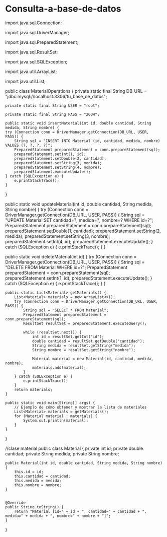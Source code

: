 # Consulta-a-base-de-datos

import java.sql.Connection;

import java.sql.DriverManager;

import java.sql.PreparedStatement;

import java.sql.ResultSet;

import java.sql.SQLException;

import java.util.ArrayList;

import java.util.List;

public class MaterialOperations {
    private static final String DB_URL = "jdbc:mysql://localhost:3306/tu_base_de_datos";

    private static final String USER = "root";
    
    private static final String PASS = "2004";
    
    public static void insertMaterial(int id, double cantidad, String medida, String nombre) {
    try (Connection conn = DriverManager.getConnection(DB_URL, USER, PASS)) {
        String sql = "INSERT INTO Material (id, cantidad, medida, nombre) VALUES (?, ?, ?, ?)";
        PreparedStatement preparedStatement = conn.prepareStatement(sql);
        preparedStatement.setInt(1, id);
        preparedStatement.setDouble(2, cantidad);
        preparedStatement.setString(3, medida);
        preparedStatement.setString(4, nombre);
        preparedStatement.executeUpdate();
    } catch (SQLException e) {
        e.printStackTrace();
    }
}

public static void updateMaterial(int id, double cantidad, String medida, String nombre) {
    try (Connection conn = DriverManager.getConnection(DB_URL, USER, PASS)) {
        String sql = "UPDATE Material SET cantidad=?, medida=?, nombre=? WHERE id=?";
        PreparedStatement preparedStatement = conn.prepareStatement(sql);
        preparedStatement.setDouble(1, cantidad);
        preparedStatement.setString(2, medida);
        preparedStatement.setString(3, nombre);
        preparedStatement.setInt(4, id);
        preparedStatement.executeUpdate();
    } catch (SQLException e) {
        e.printStackTrace();
    }
}

public static void deleteMaterial(int id) {
    try (Connection conn = DriverManager.getConnection(DB_URL, USER, PASS)) {
        String sql = "DELETE FROM Material WHERE id=?";
        PreparedStatement preparedStatement = conn.prepareStatement(sql);
        preparedStatement.setInt(1, id);
        preparedStatement.executeUpdate();
    } catch (SQLException e) {
        e.printStackTrace();
    }
}

    
    public static List<Material> getMaterials() {
        List<Material> materials = new ArrayList<>();
        try (Connection conn = DriverManager.getConnection(DB_URL, USER, PASS)) {
            String sql = "SELECT * FROM Material";
            PreparedStatement preparedStatement = conn.prepareStatement(sql);
            ResultSet resultSet = preparedStatement.executeQuery();

            while (resultSet.next()) {
                int id = resultSet.getInt("id");
                double cantidad = resultSet.getDouble("cantidad");
                String medida = resultSet.getString("medida");
                String nombre = resultSet.getString("nombre");

                Material material = new Material(id, cantidad, medida, nombre);
                materials.add(material);
            }
        } catch (SQLException e) {
            e.printStackTrace();
        }
        return materials;
    }

    public static void main(String[] args) {
        // Ejemplo de cómo obtener y mostrar la lista de materiales
        List<Material> materials = getMaterials();
        for (Material material : materials) {
            System.out.println(material); 
        }
    }
}

//clase material 
public class Material {
    private int id;
    private double cantidad;
    private String medida;
    private String nombre;

    public Material(int id, double cantidad, String medida, String nombre) {
        this.id = id;
        this.cantidad = cantidad;
        this.medida = medida;
        this.nombre = nombre;
    }


    @Override
    public String toString() {
        return "Material [id=" + id + ", cantidad=" + cantidad + ", medida=" + medida + ", nombre=" + nombre + "]";
    }
}
